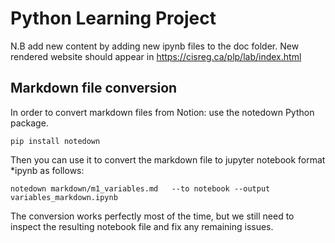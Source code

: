 # Python Learning Project

N.B add new content by adding new ipynb files to the doc folder. New rendered website should appear in https://cisreg.ca/plp/lab/index.html 

## Markdown file conversion
In order to convert markdown files from Notion: use the notedown Python package.

`pip install notedown`

 Then you can use it to convert the markdown file to jupyter notebook format *ipynb as follows:

 `notedown markdown/m1_variables.md   --to notebook --output variables_markdown.ipynb` 
 
 The conversion works perfectly most of the time, but we still need to inspect the resulting notebook file and fix any remaining issues.